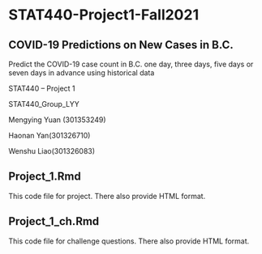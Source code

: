 # STAT440-Project1-Fall2021
## COVID-19 Predictions on New Cases in B.C. 
Predict the COVID-19 case count in B.C. one day, three days, five days or seven days in advance using historical data
 
STAT440 – Project 1

STAT440_Group_LYY

Mengying Yuan (301353249)

Haonan Yan(301326710)

Wenshu Liao(301326083)

## Project_1.Rmd

This code file for project. There also provide HTML format.

## Project_1_ch.Rmd

This code file for challenge questions. There also provide HTML format.
